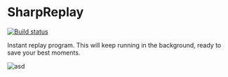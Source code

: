 # SharpReplay
[![Build status](https://ci.appveyor.com/api/projects/status/c3f00c2wbja49927?svg=true)](https://ci.appveyor.com/project/pipe01/sharpreplay)

Instant replay program. This will keep running in the background, ready to save your best moments.

![asd](https://i.imgur.com/4C7ZaIs.png)
